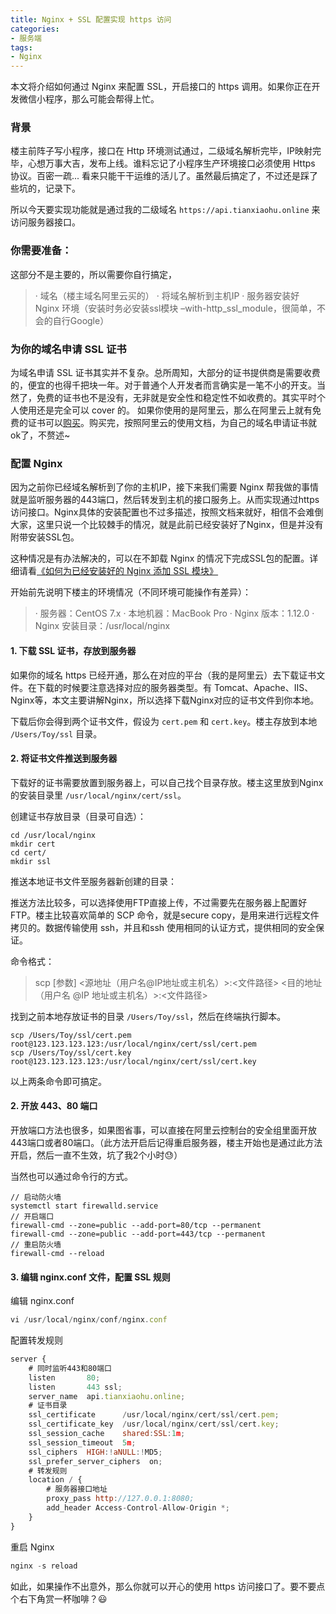 ```yaml
---
title: Nginx + SSL 配置实现 https 访问
categories:
- 服务端
tags:
- Nginx
---
```


本文将介绍如何通过 Nginx 来配置 SSL，开启接口的 https 调用。如果你正在开发微信小程序，那么可能会帮得上忙。
<!--more-->
### 背景
楼主前阵子写小程序，接口在 Http 环境测试通过，二级域名解析完毕，IP映射完毕，心想万事大吉，发布上线。谁料忘记了小程序生产环境接口必须使用 Https 协议。百密一疏... 看来只能干干运维的活儿了。虽然最后搞定了，不过还是踩了些坑的，记录下。

所以今天要实现功能就是通过我的二级域名 `https://api.tianxiaohu.online` 来访问服务器接口。

### 你需要准备：
这部分不是主要的，所以需要你自行搞定，
> · 域名（楼主域名阿里云买的）
> · 将域名解析到主机IP
> · 服务器安装好 Nginx 环境（安装时务必安装ssl模块 –with-http_ssl_module，很简单，不会的自行Google）

### 为你的域名申请 SSL 证书
为域名申请 SSL 证书其实并不复杂。总所周知，大部分的证书提供商是需要收费的，便宜的也得千把块一年。对于普通个人开发者而言确实是一笔不小的开支。当然了，免费的证书也不是没有，无非就是安全性和稳定性不如收费的。其实平时个人使用还是完全可以 cover 的。
如果你使用的是阿里云，那么在阿里云上就有免费的证书可以[购买](https://common-buy.aliyun.com/?spm=5176.2020520163.c1583915649459.d1583915649459_0.d94056a7EtHbw3.d94056a7EtHbw3&commodityCode=cas#/buy)。购买完，按照阿里云的使用文档，为自己的域名申请证书就ok了，不赘述~

### 配置 Nginx
因为之前你已经域名解析到了你的主机IP，接下来我们需要 Nginx 帮我做的事情就是监听服务器的443端口，然后转发到主机的接口服务上。从而实现通过https访问接口。Nginx具体的安装配置也不过多描述，按照文档来就好，相信不会难倒大家，这里只说一个比较棘手的情况，就是此前已经安装好了Nginx，但是并没有附带安装SSL包。

这种情况是有办法解决的，可以在不卸载 Nginx 的情况下完成SSL包的配置。详细请看[《如何为已经安装好的 Nginx 添加 SSL 模块》]()

开始前先说明下楼主的环境情况（不同环境可能操作有差异）：
> · 服务器：CentOS 7.x
> · 本地机器：MacBook Pro
> · Nginx 版本：1.12.0
> · Nginx 安装目录：/usr/local/nginx

#### 1. 下载 SSL 证书，存放到服务器
如果你的域名 https 已经开通，那么在对应的平台（我的是阿里云）去下载证书文件。在下载的时候要注意选择对应的服务器类型。有 Tomcat、Apache、IIS、Nginx等，本文主要讲解Nginx，所以选择下载Nginx对应的证书文件到你本地。

下载后你会得到两个证书文件，假设为 `cert.pem` 和 `cert.key`。楼主存放到本地 `/Users/Toy/ssl` 目录。

#### 2. 将证书文件推送到服务器
下载好的证书需要放置到服务器上，可以自己找个目录存放。楼主这里放到Nginx的安装目录里 `/usr/local/nginx/cert/ssl`。

创建证书存放目录（目录可自选）：
```javascriptt
cd /usr/local/nginx
mkdir cert
cd cert/
mkdir ssl
```

推送本地证书文件至服务器新创建的目录：

推送方法比较多，可以选择使用FTP直接上传，不过需要先在服务器上配置好FTP。楼主比较喜欢简单的 SCP 命令，就是secure copy，是用来进行远程文件拷贝的。数据传输使用 ssh，并且和ssh 使用相同的认证方式，提供相同的安全保证。 

命令格式：
>scp \[参数\] <源地址（用户名@IP地址或主机名）>:<文件路径> <目的地址（用户名 @IP 地址或主机名）>:<文件路径> 

找到之前本地存放证书的目录 `/Users/Toy/ssl`，然后在终端执行脚本。

```javascriptt
scp /Users/Toy/ssl/cert.pem root@123.123.123.123:/usr/local/nginx/cert/ssl/cert.pem
scp /Users/Toy/ssl/cert.key root@123.123.123.123:/usr/local/nginx/cert/ssl/cert.key
```

以上两条命令即可搞定。

#### 2. 开放 443、80 端口
开放端口方法也很多，如果图省事，可以直接在阿里云控制台的安全组里面开放443端口或者80端口。（此方法开启后记得重启服务器，楼主开始也是通过此方法开启，然后一直不生效，坑了我2个小时😓）

当然也可以通过命令行的方式。
```javascriptt
// 启动防火墙
systemctl start firewalld.service
// 开启端口
firewall-cmd --zone=public --add-port=80/tcp --permanent
firewall-cmd --zone=public --add-port=443/tcp --permanent
// 重启防火墙
firewall-cmd --reload
```

#### 3. 编辑 nginx.conf 文件，配置 SSL 规则
编辑 nginx.conf
```javascript
vi /usr/local/nginx/conf/nginx.conf
```

配置转发规则
```javascript
server {
    # 同时监听443和80端口
    listen       80;
    listen       443 ssl;
    server_name  api.tianxiaohu.online;
    # 证书目录
    ssl_certificate      /usr/local/nginx/cert/ssl/cert.pem;
    ssl_certificate_key  /usr/local/nginx/cert/ssl/cert.key;
    ssl_session_cache    shared:SSL:1m;
    ssl_session_timeout  5m;
    ssl_ciphers  HIGH:!aNULL:!MD5;
    ssl_prefer_server_ciphers  on;
    # 转发规则
    location / {
        # 服务器接口地址
        proxy_pass http://127.0.0.1:8080; 
        add_header Access-Control-Allow-Origin *;
    }
}
```
重启 Nginx
```javascript
nginx -s reload
```

如此，如果操作不出意外，那么你就可以开心的使用 https 访问接口了。要不要点个右下角赏一杯咖啡？😃


